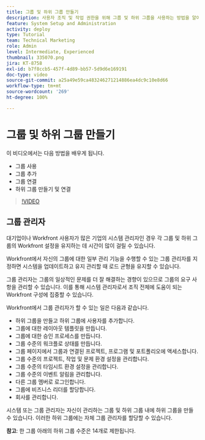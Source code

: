 ```yaml
---
title: 그룹 및 하위 그룹 만들기
description: 사용자 조직 및 작업 권한을 위해 그룹 및 하위 그룹을 사용하는 방법을 알아봅니다. 그룹 및 하위 그룹을 만드는 방법을 배웁니다.
feature: System Setup and Administration
activity: deploy
type: Tutorial
team: Technical Marketing
role: Admin
level: Intermediate, Experienced
thumbnail: 335070.png
jira: KT-8758
exl-id: b7f8ccb5-457f-4d89-bb57-5d9d6e169191
doc-type: video
source-git-commit: a25a49e59ca483246271214886ea4dc9c10e8d66
workflow-type: tm+mt
source-wordcount: '269'
ht-degree: 100%

---
```


# 그룹 및 하위 그룹 만들기

이 비디오에서는 다음 방법을 배우게 됩니다.

* 그룹 사용
* 그룹 추가
* 그룹 연결
* 하위 그룹 만들기 및 연결

>[!VIDEO](https://video.tv.adobe.com/v/335070/?quality=12&learn=on)

## 그룹 관리자

대기업이나 Workfront 사용자가 많은 기업의 시스템 관리자인 경우 각 그룹 및 하위 그룹의 Workfront 설정을 유지하는 데 시간이 많이 걸릴 수 있습니다.

Workfront에서 자신의 그룹에 대한 일부 관리 기능을 수행할 수 있는 그룹 관리자를 지정하면 시스템을 업데이트하고 유지 관리할 때 로드 균형을 유지할 수 있습니다.

그룹 관리자는 그룹의 일상적인 문제를 더 잘 해결하는 경향이 있으므로 그룹의 요구 사항을 관리할 수 있습니다. 이를 통해 시스템 관리자로서 조직 전체에 도움이 되는 Workfront 구성에 집중할 수 있습니다.

Workfront에서 그룹 관리자가 할 수 있는 일은 다음과 같습니다.

* 하위 그룹을 만들고 하위 그룹에 사용자를 추가합니다.
* 그룹에 대한 레이아웃 템플릿을 만듭니다.
* 그룹에 대한 승인 프로세스를 만듭니다.
* 그룹 수준의 워크플로 상태를 만듭니다.
* 그룹 페이지에서 그룹과 연결된 프로젝트, 프로그램 및 포트폴리오에 액세스합니다.
* 그룹 수준의 프로젝트, 작업 및 문제 환경 설정을 관리합니다.
* 그룹 수준의 타임시트 환경 설정을 관리합니다.
* 그룹 수준의 이벤트 알림을 관리합니다.
* 다른 그룹 멤버로 로그인합니다.
* 그룹에 비즈니스 리더를 할당합니다.
* 회사를 관리합니다.

시스템 또는 그룹 관리자는 자신이 관리하는 그룹 및 하위 그룹 내에 하위 그룹을 만들 수 있습니다. 이러한 하위 그룹에는 자체 그룹 관리자를 할당할 수 있습니다.

**참고**: 한 그룹 아래의 하위 그룹 수준은 14개로 제한됩니다.
